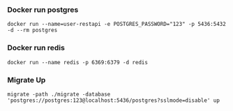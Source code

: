 ### Docker run postgres
`docker run --name=user-restapi -e POSTGRES_PASSWORD="123" -p 5436:5432 -d --rm postgres`

### Docker run redis
`docker run --name redis -p 6369:6379 -d redis`

### Migrate Up
`migrate -path ./migrate -database 'postgres://postgres:123@localhost:5436/postgres?sslmode=disable' up`